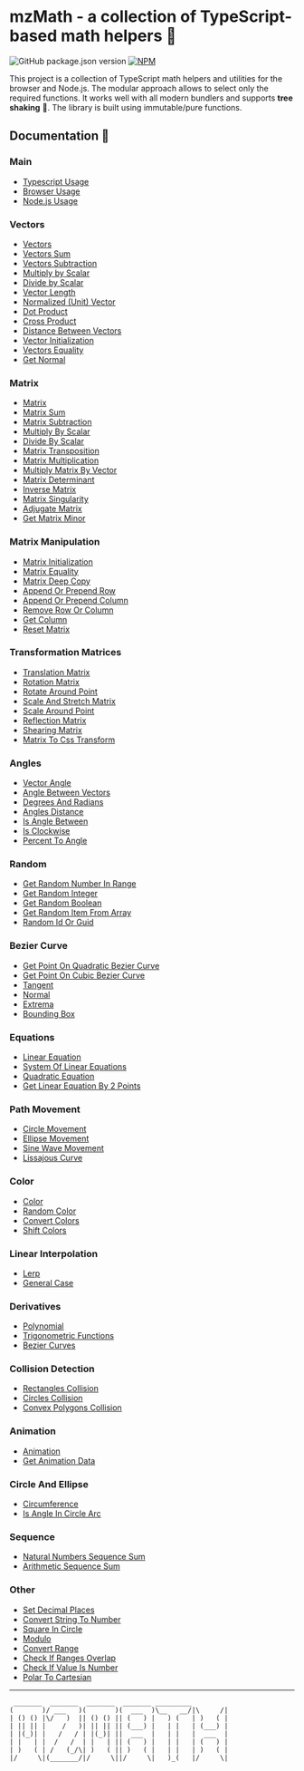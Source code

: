 # mzMath - a collection of TypeScript-based math helpers 🚀

![GitHub package.json version](https://img.shields.io/github/package-json/v/mzusin/mz-math)
[![NPM](https://img.shields.io/badge/npm-math-brightgreen)](https://www.npmjs.com/package/mz-math)

This project is a collection of TypeScript math helpers and utilities for the browser and Node.js. The modular approach allows to select only the required functions. It works well with all modern bundlers and supports **tree shaking** 🌲. The library is built using immutable/pure functions. 

## Documentation 🔖
### Main 
- [Typescript Usage](https://math.mzsoft.org/pages/typescript-usage.html)
- [Browser Usage](https://math.mzsoft.org/pages/browser-usage.html)
- [Node.js Usage](https://math.mzsoft.org/pages/nodejs-usage.html)
### Vectors 
- [Vectors](https://math.mzsoft.org/pages/vectors.html)
- [Vectors Sum](https://math.mzsoft.org/pages/vectors-sum.html)
- [Vectors Subtraction](https://math.mzsoft.org/pages/vectors-subtraction.html)
- [Multiply by Scalar](https://math.mzsoft.org/pages/multiply-vector-by-scalar.html)
- [Divide by Scalar](https://math.mzsoft.org/pages/divide-vector-by-scalar.html)
- [Vector Length](https://math.mzsoft.org/pages/vector-length.html)
- [Normalized (Unit) Vector](https://math.mzsoft.org/pages/normalize-vector.html)
- [Dot Product](https://math.mzsoft.org/pages/dot-product.html)
- [Cross Product](https://math.mzsoft.org/pages/cross-product.html)
- [Distance Between Vectors](https://math.mzsoft.org/pages/distance-between-vectors.html)
- [Vector Initialization](https://math.mzsoft.org/pages/vector-initialization.html)
- [Vectors Equality](https://math.mzsoft.org/pages/vectors-equality.html)
- [Get Normal](https://math.mzsoft.org/pages/get-normal.html)
### Matrix 
- [Matrix](https://math.mzsoft.org/pages/matrix.html)
- [Matrix Sum](https://math.mzsoft.org/pages/matrix-sum.html)
- [Matrix Subtraction](https://math.mzsoft.org/pages/matrix-subtraction.html)
- [Multiply By Scalar](https://math.mzsoft.org/pages/multiply-by-scalar.html)
- [Divide By Scalar](https://math.mzsoft.org/pages/divide-by-scalar.html)
- [Matrix Transposition](https://math.mzsoft.org/pages/matrix-transposition.html)
- [Matrix Multiplication](https://math.mzsoft.org/pages/matrix-multiplication.html)
- [Multiply Matrix By Vector](https://math.mzsoft.org/pages/multiply-matrix-by-vector.html)
- [Matrix Determinant](https://math.mzsoft.org/pages/matrix-determinant.html)
- [Inverse Matrix](https://math.mzsoft.org/pages/inverse-matrix.html)
- [Matrix Singularity](https://math.mzsoft.org/pages/matrix-singularity.html)
- [Adjugate Matrix](https://math.mzsoft.org/pages/adjugate-matrix.html)
- [Get Matrix Minor](https://math.mzsoft.org/pages/get-matrix-minor.html)
### Matrix Manipulation 
- [Matrix Initialization](https://math.mzsoft.org/pages/matrix-initialization.html)
- [Matrix Equality](https://math.mzsoft.org/pages/matrix-equality.html)
- [Matrix Deep Copy](https://math.mzsoft.org/pages/matrix-deep-copy.html)
- [Append Or Prepend Row](https://math.mzsoft.org/pages/append-or-prepend-row.html)
- [Append Or Prepend Column](https://math.mzsoft.org/pages/append-or-prepend-column.html)
- [Remove Row Or Column](https://math.mzsoft.org/pages/remove-row-or-column.html)
- [Get Column](https://math.mzsoft.org/pages/get-column.html)
- [Reset Matrix](https://math.mzsoft.org/pages/reset-matrix.html)
### Transformation Matrices 
- [Translation Matrix](https://math.mzsoft.org/pages/translation-matrix.html)
- [Rotation Matrix](https://math.mzsoft.org/pages/rotation-matrix.html)
- [Rotate Around Point](https://math.mzsoft.org/pages/rotate-around-point.html)
- [Scale And Stretch Matrix](https://math.mzsoft.org/pages/scale-and-stretch-matrix.html)
- [Scale Around Point](https://math.mzsoft.org/pages/scale-around-point.html)
- [Reflection Matrix](https://math.mzsoft.org/pages/reflection-matrix.html)
- [Shearing Matrix](https://math.mzsoft.org/pages/shearing-matrix.html)
- [Matrix To Css Transform](https://math.mzsoft.org/pages/matrix-to-CSS-transform.html)
### Angles 
- [Vector Angle](https://math.mzsoft.org/pages/vector-angle.html)
- [Angle Between Vectors](https://math.mzsoft.org/pages/angle-between-vectors.html)
- [Degrees And Radians](https://math.mzsoft.org/pages/degrees-and-radians.html)
- [Angles Distance](https://math.mzsoft.org/pages/angles-distance.html)
- [Is Angle Between](https://math.mzsoft.org/pages/is-angle-between.html)
- [Is Clockwise](https://math.mzsoft.org/pages/is-clockwise.html)
- [Percent To Angle](https://math.mzsoft.org/pages/percent-to-angle.html)
### Random 
- [Get Random Number In Range](https://math.mzsoft.org/pages/get-random-number-in-range.html)
- [Get Random Integer](https://math.mzsoft.org/pages/get-random-integer.html)
- [Get Random Boolean](https://math.mzsoft.org/pages/get-random-boolean.html)
- [Get Random Item From Array](https://math.mzsoft.org/pages/get-random-item-from-array.html)
- [Random Id Or Guid](https://math.mzsoft.org/pages/random-id-or-GUID.html)
### Bezier Curve 
- [Get Point On Quadratic Bezier Curve](https://math.mzsoft.org/pages/get-point-on-quadratic-bezier-curve.html)
- [Get Point On Cubic Bezier Curve](https://math.mzsoft.org/pages/get-point-on-cubic-bezier-curve.html)
- [Tangent](https://math.mzsoft.org/pages/tangent.html)
- [Normal](https://math.mzsoft.org/pages/normal.html)
- [Extrema](https://math.mzsoft.org/pages/extrema.html)
- [Bounding Box](https://math.mzsoft.org/pages/bounding-box.html)
### Equations 
- [Linear Equation](https://math.mzsoft.org/pages/linear-equation.html)
- [System Of Linear Equations](https://math.mzsoft.org/pages/system-of-linear-equations.html)
- [Quadratic Equation](https://math.mzsoft.org/pages/quadratic-equation.html)
- [Get Linear Equation By 2 Points](https://math.mzsoft.org/pages/get-linear-equation-by-2-points.html)
### Path Movement 
- [Circle Movement](https://math.mzsoft.org/pages/circle-movement.html)
- [Ellipse Movement](https://math.mzsoft.org/pages/ellipse-movement.html)
- [Sine Wave Movement](https://math.mzsoft.org/pages/sine-wave-movement.html)
- [Lissajous Curve](https://math.mzsoft.org/pages/lissajous-curve.html)
### Color 
- [Color](https://math.mzsoft.org/pages/color.html)
- [Random Color](https://math.mzsoft.org/pages/random-color.html)
- [Convert Colors](https://math.mzsoft.org/pages/convert-colors.html)
- [Shift Colors](https://math.mzsoft.org/pages/shift-colors.html)
### Linear Interpolation 
- [Lerp](https://math.mzsoft.org/pages/lerp.html)
- [General Case](https://math.mzsoft.org/pages/general-case.html)
### Derivatives 
- [Polynomial](https://math.mzsoft.org/pages/polynomial.html)
- [Trigonometric Functions](https://math.mzsoft.org/pages/trigonometric-functions.html)
- [Bezier Curves](https://math.mzsoft.org/pages/bezier-curves.html)
### Collision Detection 
- [Rectangles Collision](https://math.mzsoft.org/pages/rectangles-collision.html)
- [Circles Collision](https://math.mzsoft.org/pages/circles-collision.html)
- [Convex Polygons Collision](https://math.mzsoft.org/pages/convex-polygons-collision.html)
### Animation 
- [Animation](https://math.mzsoft.org/pages/animation.html)
- [Get Animation Data](https://math.mzsoft.org/pages/get-animation-data.html)
### Circle And Ellipse 
- [Circumference](https://math.mzsoft.org/pages/circumference.html)
- [Is Angle In Circle Arc](https://math.mzsoft.org/pages/is-angle-in-circle-arc.html)
### Sequence 
- [Natural Numbers Sequence Sum](https://math.mzsoft.org/pages/natural-numbers-sequence-sum.html)
- [Arithmetic Sequence Sum](https://math.mzsoft.org/pages/arithmetic-sequence-sum.html)
### Other 
- [Set Decimal Places](https://math.mzsoft.org/pages/set-decimal-places.html)
- [Convert String To Number](https://math.mzsoft.org/pages/convert-string-to-number.html)
- [Square In Circle](https://math.mzsoft.org/pages/square-in-circle.html)
- [Modulo](https://math.mzsoft.org/pages/modulo.html)
- [Convert Range](https://math.mzsoft.org/pages/convert-range.html)
- [Check If Ranges Overlap](https://math.mzsoft.org/pages/check-if-ranges-overlap.html)
- [Check If Value Is Number](https://math.mzsoft.org/pages/check-if-value-is-number.html)
- [Polar To Cartesian](https://math.mzsoft.org/pages/polar-to-cartesian.html)
------------------------------

























































































































































































































































































































































































































































































































































































```                                                                        
 _______  _______  _______  _______ _________         
(       )/ ___   )(       )(  ___  )\__   __/|\     /|
| () () |\/   )  || () () || (   ) |   ) (   | )   ( |
| || || |    /   )| || || || (___) |   | |   | (___) |
| |(_)| |   /   / | |(_)| ||  ___  |   | |   |  ___  |
| |   | |  /   /  | |   | || (   ) |   | |   | (   ) |
| )   ( | /   (_/\| )   ( || )   ( |   | |   | )   ( |
|/     \|(_______/|/     \||/     \|   )_(   |/     \|
```  































































































































































































































































































































